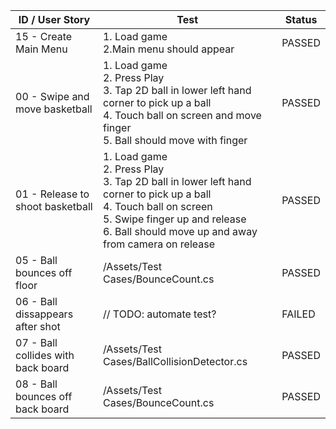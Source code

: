 | ID / User Story                    | Test                                                                                                                                                                                                                    | Status |
| ---------------------------------- | ----------------------------------------------------------------------------------------------------------------------------------------------------------------------------------------------------------------------- | ------ |
| 15 - Create Main Menu              | 1. Load game<br/>2.Main menu should appear                                                                                                                                                                              | PASSED |
| 00 - Swipe and move basketball     | 1. Load game<br/>2. Press Play<br/>3. Tap 2D ball in lower left hand corner to pick up a ball<br/>4. Touch ball on screen and move finger<br/>5. Ball should move with finger                                           | PASSED |
| 01 - Release to shoot basketball   | 1. Load game<br/>2. Press Play<br/>3. Tap 2D ball in lower left hand corner to pick up a ball<br/>4. Touch ball on screen<br/>5. Swipe finger up and release<br/>6. Ball should move up and away from camera on release | PASSED |
| 05 - Ball bounces off floor        | /Assets/Test Cases/BounceCount.cs                                                                                                                                                                                       | PASSED |
| 06 - Ball dissappears after shot   | // TODO: automate test?                                                                                                                                                                                                 | FAILED |
| 07 - Ball collides with back board | /Assets/Test Cases/BallCollisionDetector.cs                                                                                                                                                                             | PASSED |
| 08 - Ball bounces off back board   | /Assets/Test Cases/BounceCount.cs                                                                                                                                                                                       | PASSED |

